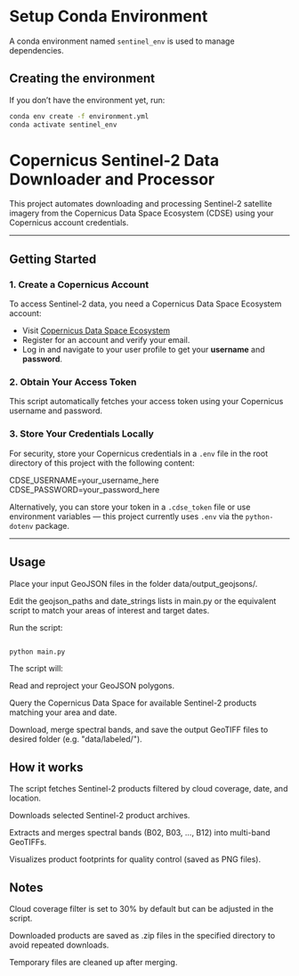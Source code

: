 # Setup Conda Environment

A conda environment named `sentinel_env` is used to manage dependencies.

## Creating the environment

If you don’t have the environment yet, run:

```bash
conda env create -f environment.yml
conda activate sentinel_env
```

# Copernicus Sentinel-2 Data Downloader and Processor

This project automates downloading and processing Sentinel-2 satellite imagery from the Copernicus Data Space Ecosystem (CDSE) using your Copernicus account credentials.

---

## Getting Started

### 1. Create a Copernicus Account

To access Sentinel-2 data, you need a Copernicus Data Space Ecosystem account:

- Visit [Copernicus Data Space Ecosystem](https://dataspace.copernicus.eu/)
- Register for an account and verify your email.
- Log in and navigate to your user profile to get your **username** and **password**.

### 2. Obtain Your Access Token

This script automatically fetches your access token using your Copernicus username and password.

### 3. Store Your Credentials Locally

For security, store your Copernicus credentials in a `.env` file in the root directory of this project with the following content:

CDSE_USERNAME=your_username_here
CDSE_PASSWORD=your_password_here

Alternatively, you can store your token in a `.cdse_token` file or use environment variables — this project currently uses `.env` via the `python-dotenv` package.

---

## Usage

Place your input GeoJSON files in the folder data/output_geojsons/.

Edit the geojson_paths and date_strings lists in main.py or the equivalent script to match your areas of interest and target dates.

Run the script:

```bash

python main.py
```

The script will:

Read and reproject your GeoJSON polygons.

Query the Copernicus Data Space for available Sentinel-2 products matching your area and date.

Download, merge spectral bands, and save the output GeoTIFF files to desired folder (e.g. "data/labeled/").

## How it works
The script fetches Sentinel-2 products filtered by cloud coverage, date, and location.

Downloads selected Sentinel-2 product archives.

Extracts and merges spectral bands (B02, B03, ..., B12) into multi-band GeoTIFFs.

Visualizes product footprints for quality control (saved as PNG files).

## Notes
Cloud coverage filter is set to 30% by default but can be adjusted in the script.

Downloaded products are saved as .zip files in the specified directory to avoid repeated downloads.

Temporary files are cleaned up after merging.
